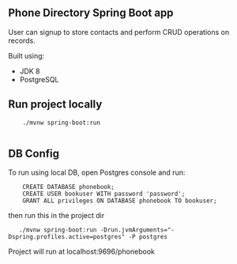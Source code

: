 ## Phone Directory Spring Boot app

User can signup to store contacts and perform CRUD operations on records.

Built using:
- JDK 8
- PostgreSQL

## Run project locally
```
	./mvnw spring-boot:run
	
```

## DB Config

To run using local DB, open Postgres console and run:
```       
    CREATE DATABASE phonebook;   
    CREATE USER bookuser WITH password 'password';     
    GRANT ALL privileges ON DATABASE phonebook TO bookuser; 
```
then run this in the project dir
```
   ./mvnw spring-boot:run -Drun.jvmArguments="-Dspring.profiles.active=postgres" -P postgres 
```
Project will run at localhost:9696/phonebook 
